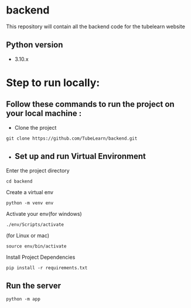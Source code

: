 # backend
This repository will contain all the backend code for the tubelearn website

## Python version
- 3.10.x

# Step to run locally:


## Follow these commands to run the project on your local machine :

- Clone the project 
```
git clone https://github.com/TubeLearn/backend.git
```

- ## Set up and run Virtual Environment
Enter the project directory 

```
cd backend
```

Create a virtual env

```
python -m venv env 
```

Activate your env(for windows)

```
./env/Scripts/activate 	 
```
(for Linux or mac)

```
source env/bin/activate 
``` 

Install Project Dependencies

```
pip install -r requirements.txt
```


## Run the server

```
python -m app
```

